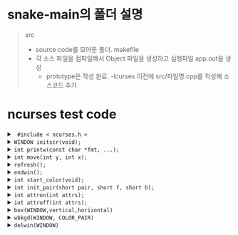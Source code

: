 # snake-main의 폴더 설명
> src
> * source code를 모아둔 폴더.
> makefile
> * 각 소스 파일을 컴파일해서 Object 파일을 생성하고 실행파일 app.out을 생성
>   - prototype은 작성 완료. -lcurses 이전에 src/파일명.cpp를 작성해 소스코드 추가

# ncurses test code
<details>
<summary>
<code> #include &lt; ncurses.h &gt; </code>
</summary>
<div markdown="1">
ncurses 라이브러리를 사용하는 C/C++ 프로그램들의  컴파일을 위해 <ncurses.h> 헤더파일을 포함하여야 한다.
</div>
</details>

<details>
<summary>
<code>WINDOW initscr(void); </code>
</summary>
<div markdown="1">
initscr() 함수를  반드시 먼저 호출하여 터미널을 초기화하여야 한다. initscr() 함수는 'stdscr' 이라 일컫는 기본 윈도우를 생성한다.
</div>
</details>

<details>
<summary>
<code>int printw(const char *fmt, ...); </code>
</summary>
<div markdown="1">
stdscr 인 기본 윈도우 내에 (y, x) 위치에 문자열을 출력한다. 프로그램에서는 커서 위치가 0, 0 이기 때문에 현재 윈도우의 좌상단에 문자열을 출력한다.
</div>
</details>

<details>
<summary>
<code>int move(int y, int x);</code>
</summary>
<div markdown="1">
해당 좌표에 커서를 넘겨준다. 첫 번째 인자에는 y좌표, 두 번째 인자에는 x좌표를 파라미터로 가진다.
</div>
</details>

<details>
<summary>
<code>refresh();</code>
</summary>
<div markdown="1">
실제로 printw 함수를 실행한다고 바로 화면에 문자열이 출력되는 것이 아니다.
함수 printw 는 기본 윈도우에 문자열을 쓰고, 화면에 출력은 하지 않는다. 즉 윈도우 버퍼에 데이터를 쓰기만 함을 의미한다.
윈도우의 버퍼의 내용을 화면에 출력하기 위해서는 refresh() 함수를 호출여야 한다.
</div>
</details>

<details>
<summary>
<code>endwin();</code>
</summary>
<div markdown="1">
최종 ncurses 모드를 종료하여야 한다.  이를 생략하면 프로그램 종료 후 터미널이 비정상적으로 동작할 수 있다.
함수 endwin() 는 ncurses 에 의해 점유되었던 메모리의 해제 후, 터미널을 일반 모드로 변경한다.
</div>
</details>

<details>
<summary>
<code>int start_color(void);</code>
</summary>
<div markdown="1">
ncurses에 color attribute 사용 선언
</div>
</details>

<details>
<summary>
<code>int init_pair(short pair, short f, short b);</code>
</summary>
<div markdown="1">
색 attribute를 설정한다. 한쌍의 색 속성을 설정
인자 (숫자, 폰트색, 폰트배경색)
ex) init_pair(1, COLOR_RED, COLOR_WHITE);
1번 팔레트
폰트 색상 : 빨간색, 폰트 배경 색상 : 흰색
반환값 : 성공 시 0, 실패 시 -1
</div>
</details>

<details>
<summary>
<code>int attron(int attrs);</code>
</summary>
<div markdown="1">
적용할 속성 설정
ex) attron(COLOR_PAIR(1))
1번 팔레트 사용
반환값
성공 시 0, 실패 시 -1
</div>
</details>

<details>
<summary>
<code>int attroff(int attrs);</code>
</summary>
<div markdown="1">
attribute의 해제
printw 함수 출력전 속성을 키고 끄는 함수이다. 인자로 COLOR_PAIR을 넣어주면 앞에 초기화 해주었던 pair의 속성이 활성화 된다
</div>
</details>

<details>
<summary>
<code>box(WINDOW,vertical,horizontal)</code>
</summary>
<div markdown="1">
윈도우의 테두리를 생성한다.
</div>
</details>

<details>
<summary>
<code>wbkgd(WINDOW, COLOR_PAIR)</code>
</summary>
<div markdown="1">
윈도우의 백그라운드컬러를 조정한다.
</div>
</details>

<details>
<summary>
<code>delwin(WINDOW)</code>
</summary>
<div markdown="1">
생성한 서브 WINDOW를 삭제한다.
</div>
</detail>

### 함수 사용 시 여기에 설명 혹은 소스코드에 주석처리